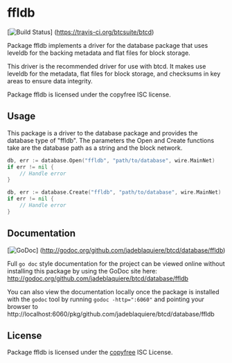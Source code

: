 ffldb
=====

[![Build Status](https://travis-ci.org/btcsuite/btcd.png?branch=master)]
(https://travis-ci.org/btcsuite/btcd)

Package ffldb implements a driver for the database package that uses leveldb for
the backing metadata and flat files for block storage.

This driver is the recommended driver for use with btcd.  It makes use leveldb
for the metadata, flat files for block storage, and checksums in key areas to
ensure data integrity.

Package ffldb is licensed under the copyfree ISC license.

## Usage

This package is a driver to the database package and provides the database type
of "ffldb".  The parameters the Open and Create functions take are the
database path as a string and the block network.

```Go
db, err := database.Open("ffldb", "path/to/database", wire.MainNet)
if err != nil {
	// Handle error
}
```

```Go
db, err := database.Create("ffldb", "path/to/database", wire.MainNet)
if err != nil {
	// Handle error
}
```

## Documentation

[![GoDoc](https://godoc.org/github.com/jadeblaquiere/btcd/database/ffldb?status.png)]
(http://godoc.org/github.com/jadeblaquiere/btcd/database/ffldb)

Full `go doc` style documentation for the project can be viewed online without
installing this package by using the GoDoc site here:
http://godoc.org/github.com/jadeblaquiere/btcd/database/ffldb

You can also view the documentation locally once the package is installed with
the `godoc` tool by running `godoc -http=":6060"` and pointing your browser to
http://localhost:6060/pkg/github.com/jadeblaquiere/btcd/database/ffldb

## License

Package ffldb is licensed under the [copyfree](http://copyfree.org) ISC
License.

